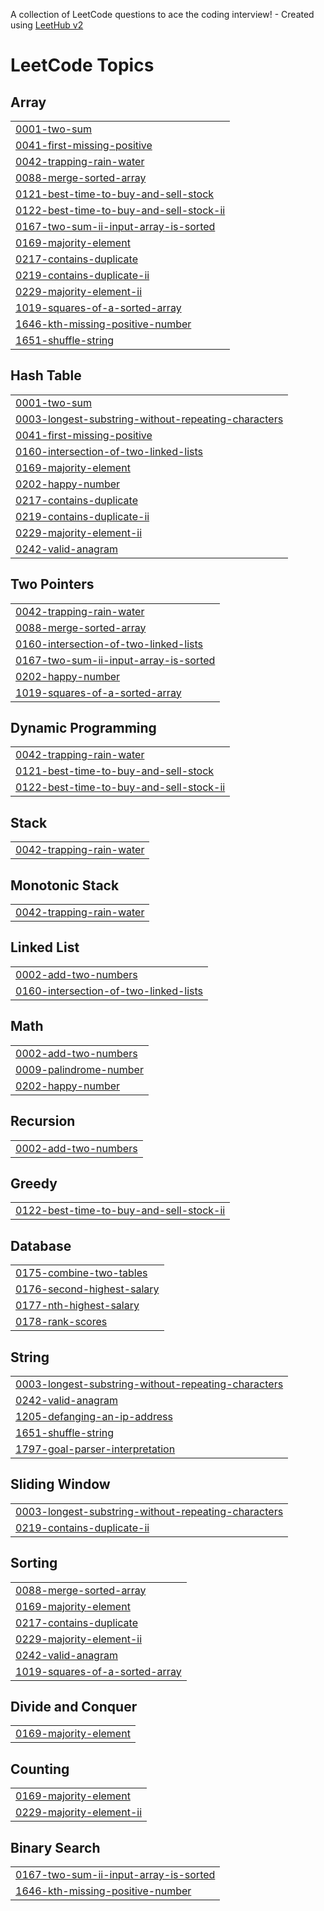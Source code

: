 A collection of LeetCode questions to ace the coding interview! - Created using [LeetHub v2](https://github.com/arunbhardwaj/LeetHub-2.0)
<!---LeetCode Topics Start-->
# LeetCode Topics
## Array
|  |
| ------- |
| [0001-two-sum](https://github.com/havvlok/LeetCode/tree/master/0001-two-sum) |
| [0041-first-missing-positive](https://github.com/havvlok/LeetCode/tree/master/0041-first-missing-positive) |
| [0042-trapping-rain-water](https://github.com/havvlok/LeetCode/tree/master/0042-trapping-rain-water) |
| [0088-merge-sorted-array](https://github.com/havvlok/LeetCode/tree/master/0088-merge-sorted-array) |
| [0121-best-time-to-buy-and-sell-stock](https://github.com/havvlok/LeetCode/tree/master/0121-best-time-to-buy-and-sell-stock) |
| [0122-best-time-to-buy-and-sell-stock-ii](https://github.com/havvlok/LeetCode/tree/master/0122-best-time-to-buy-and-sell-stock-ii) |
| [0167-two-sum-ii-input-array-is-sorted](https://github.com/havvlok/LeetCode/tree/master/0167-two-sum-ii-input-array-is-sorted) |
| [0169-majority-element](https://github.com/havvlok/LeetCode/tree/master/0169-majority-element) |
| [0217-contains-duplicate](https://github.com/havvlok/LeetCode/tree/master/0217-contains-duplicate) |
| [0219-contains-duplicate-ii](https://github.com/havvlok/LeetCode/tree/master/0219-contains-duplicate-ii) |
| [0229-majority-element-ii](https://github.com/havvlok/LeetCode/tree/master/0229-majority-element-ii) |
| [1019-squares-of-a-sorted-array](https://github.com/havvlok/LeetCode/tree/master/1019-squares-of-a-sorted-array) |
| [1646-kth-missing-positive-number](https://github.com/havvlok/LeetCode/tree/master/1646-kth-missing-positive-number) |
| [1651-shuffle-string](https://github.com/havvlok/LeetCode/tree/master/1651-shuffle-string) |
## Hash Table
|  |
| ------- |
| [0001-two-sum](https://github.com/havvlok/LeetCode/tree/master/0001-two-sum) |
| [0003-longest-substring-without-repeating-characters](https://github.com/havvlok/LeetCode/tree/master/0003-longest-substring-without-repeating-characters) |
| [0041-first-missing-positive](https://github.com/havvlok/LeetCode/tree/master/0041-first-missing-positive) |
| [0160-intersection-of-two-linked-lists](https://github.com/havvlok/LeetCode/tree/master/0160-intersection-of-two-linked-lists) |
| [0169-majority-element](https://github.com/havvlok/LeetCode/tree/master/0169-majority-element) |
| [0202-happy-number](https://github.com/havvlok/LeetCode/tree/master/0202-happy-number) |
| [0217-contains-duplicate](https://github.com/havvlok/LeetCode/tree/master/0217-contains-duplicate) |
| [0219-contains-duplicate-ii](https://github.com/havvlok/LeetCode/tree/master/0219-contains-duplicate-ii) |
| [0229-majority-element-ii](https://github.com/havvlok/LeetCode/tree/master/0229-majority-element-ii) |
| [0242-valid-anagram](https://github.com/havvlok/LeetCode/tree/master/0242-valid-anagram) |
## Two Pointers
|  |
| ------- |
| [0042-trapping-rain-water](https://github.com/havvlok/LeetCode/tree/master/0042-trapping-rain-water) |
| [0088-merge-sorted-array](https://github.com/havvlok/LeetCode/tree/master/0088-merge-sorted-array) |
| [0160-intersection-of-two-linked-lists](https://github.com/havvlok/LeetCode/tree/master/0160-intersection-of-two-linked-lists) |
| [0167-two-sum-ii-input-array-is-sorted](https://github.com/havvlok/LeetCode/tree/master/0167-two-sum-ii-input-array-is-sorted) |
| [0202-happy-number](https://github.com/havvlok/LeetCode/tree/master/0202-happy-number) |
| [1019-squares-of-a-sorted-array](https://github.com/havvlok/LeetCode/tree/master/1019-squares-of-a-sorted-array) |
## Dynamic Programming
|  |
| ------- |
| [0042-trapping-rain-water](https://github.com/havvlok/LeetCode/tree/master/0042-trapping-rain-water) |
| [0121-best-time-to-buy-and-sell-stock](https://github.com/havvlok/LeetCode/tree/master/0121-best-time-to-buy-and-sell-stock) |
| [0122-best-time-to-buy-and-sell-stock-ii](https://github.com/havvlok/LeetCode/tree/master/0122-best-time-to-buy-and-sell-stock-ii) |
## Stack
|  |
| ------- |
| [0042-trapping-rain-water](https://github.com/havvlok/LeetCode/tree/master/0042-trapping-rain-water) |
## Monotonic Stack
|  |
| ------- |
| [0042-trapping-rain-water](https://github.com/havvlok/LeetCode/tree/master/0042-trapping-rain-water) |
## Linked List
|  |
| ------- |
| [0002-add-two-numbers](https://github.com/havvlok/LeetCode/tree/master/0002-add-two-numbers) |
| [0160-intersection-of-two-linked-lists](https://github.com/havvlok/LeetCode/tree/master/0160-intersection-of-two-linked-lists) |
## Math
|  |
| ------- |
| [0002-add-two-numbers](https://github.com/havvlok/LeetCode/tree/master/0002-add-two-numbers) |
| [0009-palindrome-number](https://github.com/havvlok/LeetCode/tree/master/0009-palindrome-number) |
| [0202-happy-number](https://github.com/havvlok/LeetCode/tree/master/0202-happy-number) |
## Recursion
|  |
| ------- |
| [0002-add-two-numbers](https://github.com/havvlok/LeetCode/tree/master/0002-add-two-numbers) |
## Greedy
|  |
| ------- |
| [0122-best-time-to-buy-and-sell-stock-ii](https://github.com/havvlok/LeetCode/tree/master/0122-best-time-to-buy-and-sell-stock-ii) |
## Database
|  |
| ------- |
| [0175-combine-two-tables](https://github.com/havvlok/LeetCode/tree/master/0175-combine-two-tables) |
| [0176-second-highest-salary](https://github.com/havvlok/LeetCode/tree/master/0176-second-highest-salary) |
| [0177-nth-highest-salary](https://github.com/havvlok/LeetCode/tree/master/0177-nth-highest-salary) |
| [0178-rank-scores](https://github.com/havvlok/LeetCode/tree/master/0178-rank-scores) |
## String
|  |
| ------- |
| [0003-longest-substring-without-repeating-characters](https://github.com/havvlok/LeetCode/tree/master/0003-longest-substring-without-repeating-characters) |
| [0242-valid-anagram](https://github.com/havvlok/LeetCode/tree/master/0242-valid-anagram) |
| [1205-defanging-an-ip-address](https://github.com/havvlok/LeetCode/tree/master/1205-defanging-an-ip-address) |
| [1651-shuffle-string](https://github.com/havvlok/LeetCode/tree/master/1651-shuffle-string) |
| [1797-goal-parser-interpretation](https://github.com/havvlok/LeetCode/tree/master/1797-goal-parser-interpretation) |
## Sliding Window
|  |
| ------- |
| [0003-longest-substring-without-repeating-characters](https://github.com/havvlok/LeetCode/tree/master/0003-longest-substring-without-repeating-characters) |
| [0219-contains-duplicate-ii](https://github.com/havvlok/LeetCode/tree/master/0219-contains-duplicate-ii) |
## Sorting
|  |
| ------- |
| [0088-merge-sorted-array](https://github.com/havvlok/LeetCode/tree/master/0088-merge-sorted-array) |
| [0169-majority-element](https://github.com/havvlok/LeetCode/tree/master/0169-majority-element) |
| [0217-contains-duplicate](https://github.com/havvlok/LeetCode/tree/master/0217-contains-duplicate) |
| [0229-majority-element-ii](https://github.com/havvlok/LeetCode/tree/master/0229-majority-element-ii) |
| [0242-valid-anagram](https://github.com/havvlok/LeetCode/tree/master/0242-valid-anagram) |
| [1019-squares-of-a-sorted-array](https://github.com/havvlok/LeetCode/tree/master/1019-squares-of-a-sorted-array) |
## Divide and Conquer
|  |
| ------- |
| [0169-majority-element](https://github.com/havvlok/LeetCode/tree/master/0169-majority-element) |
## Counting
|  |
| ------- |
| [0169-majority-element](https://github.com/havvlok/LeetCode/tree/master/0169-majority-element) |
| [0229-majority-element-ii](https://github.com/havvlok/LeetCode/tree/master/0229-majority-element-ii) |
## Binary Search
|  |
| ------- |
| [0167-two-sum-ii-input-array-is-sorted](https://github.com/havvlok/LeetCode/tree/master/0167-two-sum-ii-input-array-is-sorted) |
| [1646-kth-missing-positive-number](https://github.com/havvlok/LeetCode/tree/master/1646-kth-missing-positive-number) |
<!---LeetCode Topics End-->